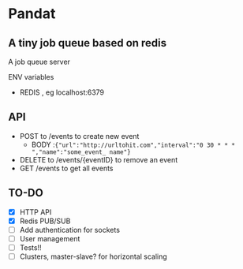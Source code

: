 # Pandat
## A tiny job queue based on redis


A job queue server

ENV variables 
- REDIS , eg localhost:6379


## API
- POST to /events to create new event
    - BODY :`{"url":"http://urltohit.com","interval":"0 30 * * * ","name":"some_event_ name"}`
- DELETE to /events/{eventID} to remove an event
- GET /events to get all events

## TO-DO
- [x] HTTP API
- [x] Redis PUB/SUB
- [ ] Add authentication for sockets
- [ ] User management
- [ ] Tests!!
- [ ] Clusters, master-slave? for horizontal scaling
